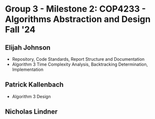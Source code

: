 # Group 3 - Milestone 2: COP4233 - Algorithms Abstraction and Design Fall '24

## Elijah Johnson
- Repository, Code Standards, Report Structure and Documentation
- Algorithm 3 Time Complexity Analysis, Backtracking Determination, Implementation

## Patrick Kallenbach
- Algorithm 3 Design

## Nicholas Lindner
